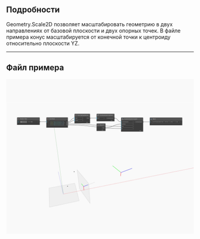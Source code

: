 ## Подробности
Geometry.Scale2D позволяет масштабировать геометрию в двух направлениях от базовой плоскости и двух опорных точек. В файле примера конус масштабируется от конечной точки к центроиду относительно плоскости YZ.
___
## Файл примера

![Scale2D](./Autodesk.DesignScript.Geometry.CoordinateSystem.Scale2D_img.jpg)

